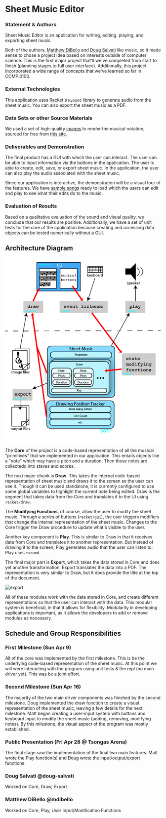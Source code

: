 # Sheet Music Editor

### Statement & Authors
Sheet Music Editor is an application for writing, editing, playing, and exporting sheet music.

Both of the authors, [Matthew DiBello](https://github.com/mdibello) and [Doug Salvati](https://github.com/doug-salvati) like music, so it made sense to chose a project idea based on interests outside of computer science. This is the first major project that'll we've completed from start to finish (planning stages to full user interface). Additionally, this project incorporated a wide range of concepts that we've learned so far in COMP.3100.

### External Technologies
This application uses Racket's `RSound` library to generate audio from the sheet music. You can also export the sheet music as a PDF.

### Data Sets or other Source Materials
We used a set of high-quality [images](/img/large) to render the musical notation, sourced for free from [this site](http://midnightmusic.com.au/2013/06/the-big-free-music-notation-image-library/).

### Deliverables and Demonstration
The final product has a GUI with which the user can interact. The user can be able to input information via the buttons in the application. The user is able to create, edit, save, or export sheet music. In the application, the user can also play the audio associated with the sheet music.

Since our application is interactive, the demonstration will be a visual tour of the features. We have [sample songs](/demo) ready to load which the users can edit and play to see what their edits do to the music.

### Evaluation of Results
Based on a qualitative evaluation of the sound and visual quality, we conclude that our results are positive. Additionally, we have a set of unit tests for the core of the application because creating and accessing data objects can be tested numerically without a GUI.

## Architecture Diagram
![architecture](/img/architecture.png)

The **Core** of the project is a code-based representation of all the musical "primitives" that we implemented in our application. This entails objects like a "note" which may have a pitch and a duration. Then these notes are collectedo into staves and scores.

The next major chunk is **Draw**. This takes the internal code-based representation of sheet music and draws it to the screen so the user can see it. Though it can be used standalone, it is currently configured to use some global variables to highlight the current note being edited. Draw is the segment that takes data from the Core and translates it to the UI using `racket/draw`.

The **Modifying Functions**, of course, allow the user to modify the sheet music. Through a series of buttons (`racket/gui`), the user triggers modifiers that change the internal representation of the sheet music. Changes to the Core trigger the Draw procedure to update what's visible to the user.

Another key component is **Play**. This is similar to Draw in that it receives data from Core and translates it to another representation. But instead of drawing it to the screen, Play generates audio that the user can listen to. Play uses `rsound`.

The final major part is **Export**, which takes the data stored in Core and does yet another transformation. Export translates the data into a PDF.  The representation is very similar to Draw, but it does provide the title at the top of the document.

![export](/img/smaple_output.png)

All of these modules work with the data stored in Core, and create different representations so that the user can interact with the data. This modular system is beneficial, in that it allows for flexibility. Modularity in developing applications is important, as it allows the developers to add or remove modules as necessary.

## Schedule and Group Responsibilities

### First Milestone (Sun Apr 9)
All of the core was implemented by the first milestone. This is be the underlying code-based representation of the sheet music. At this point we will were interacting with the program using unit tests & the repl (no main driver yet). This was be a joint effort.

### Second Milestone (Sun Apr 16)
The majority of the two main driver components was finished by the second milestone. Doug implemented the draw function to create a visual representation of the sheet music, leaving a few details for the next milestone. Matt began creating a user-input system with buttons and keyboard input to modify the sheet music (adding, removing, modifying notes). By this milestone, the visual aspect of the program was mostly established.

### Public Presentation (Fri Apr 28 @ Tsongas Arena)
The final stage saw the implementation of the final two main features. Matt wrote the Play function(s) and Doug wrote the input/output/export functions.

### Doug Salvati @doug-salvati
Worked on Core, Draw, Export

### Matthew DiBello @mdibello
Worked on Core, Play, User Input/Modification Functions
